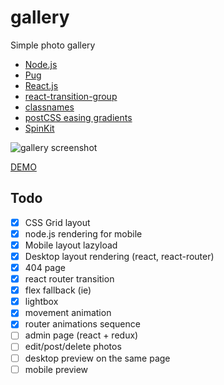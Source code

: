 # gallery
Simple photo gallery


* [Node.js](https://nodejs.org/)
* [Pug](https://pugjs.org/api/getting-started.html)
* [React.js](https://reactjs.org/)
* [react-transition-group](https://github.com/reactjs/react-transition-group)
* [classnames](https://github.com/JedWatson/classnames)
* [postCSS easing gradients](https://github.com/larsenwork/postcss-easing-gradients)
* [SpinKit](https://github.com/tobiasahlin/SpinKit)


![gallery screenshot](https://image.ibb.co/dtxvsb/gallery_v5.jpg)

[DEMO](https://nextgtrgod.github.io/gallery-static)


## Todo
- [x] CSS Grid layout
- [x] node.js rendering for mobile
- [x] Mobile layout lazyload
- [x] Desktop layout rendering (react, react-router)
- [x] 404 page
- [x] react router transition
- [x] flex fallback (ie)
- [x] lightbox
- [x] movement animation
- [x] router animations sequence
- [ ] admin page (react + redux)
- [ ] edit/post/delete photos
- [ ] desktop preview on the same page
- [ ] mobile preview